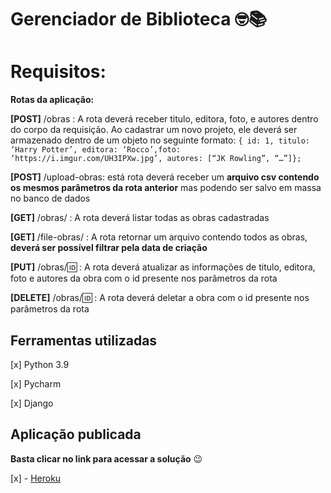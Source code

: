 # Gerenciador de Biblioteca 🤓📚


# **Requisitos:**

**Rotas da aplicação:**

**[POST]** /obras : A rota deverá receber titulo, editora, foto, e autores dentro do corpo da requisição. Ao cadastrar um novo projeto, ele deverá ser armazenado dentro de um objeto no seguinte formato: 
```{ id: 1, titulo: ‘Harry Potter’, editora: ‘Rocco’,foto: ‘https://i.imgur.com/UH3IPXw.jpg’, autores: [“JK Rowling”, “…”]};```

**[POST]** /upload-obras: está rota deverá receber um **arquivo csv contendo os mesmos parâmetros da rota anterior** mas podendo ser salvo em massa no banco de dados  

**[GET]** /obras/ : A rota deverá listar todas as obras cadastradas

**[GET]** /file-obras/ : A rota retornar um arquivo contendo todos as obras, **deverá ser possível filtrar pela data de criação**

**[PUT]** /obras/:id: : A rota deverá atualizar as informações de titulo, editora, foto e autores da obra com o id presente nos parâmetros da rota

**[DELETE]** /obras/:id: : A rota deverá deletar a obra com o id presente nos parâmetros da rota

## Ferramentas utilizadas

[x] Python 3.9

[x] Pycharm

[x] Django

## Aplicação publicada

**Basta clicar no link para acessar a solução** 😉

[x] - [Heroku](https://biblioteca-rhsm.herokuapp.com/)